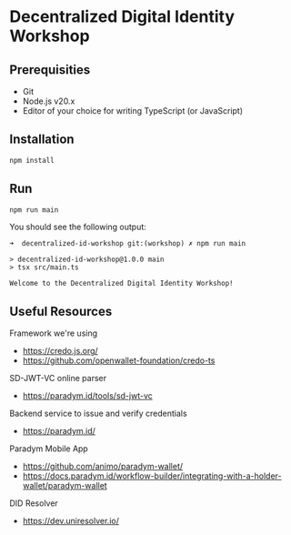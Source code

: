 # Decentralized Digital Identity Workshop

## Prerequisities

- Git
- Node.js v20.x
- Editor of your choice for writing TypeScript (or JavaScript)

## Installation

```sh
npm install
```

## Run

```sh
npm run main
```

You should see the following output:

```
➜  decentralized-id-workshop git:(workshop) ✗ npm run main

> decentralized-id-workshop@1.0.0 main
> tsx src/main.ts

Welcome to the Decentralized Digital Identity Workshop!
```

## Useful Resources

Framework we're using

- https://credo.js.org/
- https://github.com/openwallet-foundation/credo-ts

SD-JWT-VC online parser

- https://paradym.id/tools/sd-jwt-vc

Backend service to issue and verify credentials

- https://paradym.id/

Paradym Mobile App

- https://github.com/animo/paradym-wallet/
- https://docs.paradym.id/workflow-builder/integrating-with-a-holder-wallet/paradym-wallet

DID Resolver

- https://dev.uniresolver.io/

